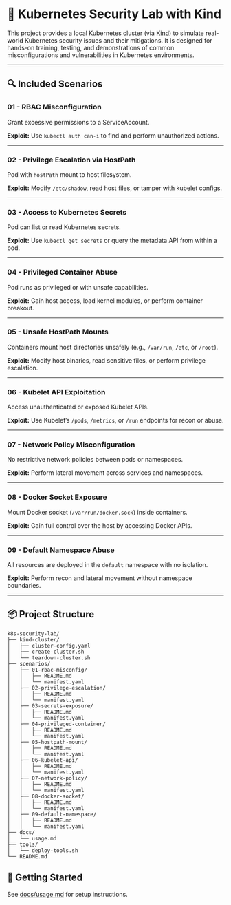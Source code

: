 # 🔐 Kubernetes Security Lab with Kind

This project provides a local Kubernetes cluster (via [Kind](https://kind.sigs.k8s.io/)) to simulate real-world Kubernetes security issues and their mitigations. It is designed for hands-on training, testing, and demonstrations of common misconfigurations and vulnerabilities in Kubernetes environments.

---

## 🔍 Included Scenarios

### 01 - RBAC Misconfiguration
Grant excessive permissions to a ServiceAccount.

**Exploit:** Use `kubectl auth can-i` to find and perform unauthorized actions.

---

### 02 - Privilege Escalation via HostPath
Pod with `hostPath` mount to host filesystem.

**Exploit:** Modify `/etc/shadow`, read host files, or tamper with kubelet configs.

---

### 03 - Access to Kubernetes Secrets
Pod can list or read Kubernetes secrets.

**Exploit:** Use `kubectl get secrets` or query the metadata API from within a pod.

---

### 04 - Privileged Container Abuse
Pod runs as privileged or with unsafe capabilities.

**Exploit:** Gain host access, load kernel modules, or perform container breakout.

---

### 05 - Unsafe HostPath Mounts
Containers mount host directories unsafely (e.g., `/var/run`, `/etc`, or `/root`).

**Exploit:** Modify host binaries, read sensitive files, or perform privilege escalation.

---

### 06 - Kubelet API Exploitation
Access unauthenticated or exposed Kubelet APIs.

**Exploit:** Use Kubelet’s `/pods`, `/metrics`, or `/run` endpoints for recon or abuse.

---

### 07 - Network Policy Misconfiguration
No restrictive network policies between pods or namespaces.

**Exploit:** Perform lateral movement across services and namespaces.

---

### 08 - Docker Socket Exposure
Mount Docker socket (`/var/run/docker.sock`) inside containers.

**Exploit:** Gain full control over the host by accessing Docker APIs.

---

### 09 - Default Namespace Abuse
All resources are deployed in the `default` namespace with no isolation.

**Exploit:** Perform recon and lateral movement without namespace boundaries.

---


## 📦 Project Structure

```
k8s-security-lab/
├── kind-cluster/
│   ├── cluster-config.yaml
│   ├── create-cluster.sh
│   └── teardown-cluster.sh
├── scenarios/
│   ├── 01-rbac-misconfig/
│   │   ├── README.md
│   │   └── manifest.yaml
│   ├── 02-privilege-escalation/
│   │   ├── README.md
│   │   └── manifest.yaml
│   ├── 03-secrets-exposure/
│   │   ├── README.md
│   │   └── manifest.yaml
│   ├── 04-privileged-container/
│   │   ├── README.md
│   │   └── manifest.yaml
│   ├── 05-hostpath-mount/
│   │   ├── README.md
│   │   └── manifest.yaml
│   ├── 06-kubelet-api/
│   │   ├── README.md
│   │   └── manifest.yaml
│   ├── 07-network-policy/
│   │   ├── README.md
│   │   └── manifest.yaml
│   ├── 08-docker-socket/
│   │   ├── README.md
│   │   └── manifest.yaml
│   ├── 09-default-namespace/
│   │   ├── README.md
│   │   └── manifest.yaml
├── docs/
│   └── usage.md
├── tools/
│   └── deploy-tools.sh
└── README.md
```

## 🚀 Getting Started

See [docs/usage.md](docs/usage.md) for setup instructions.


